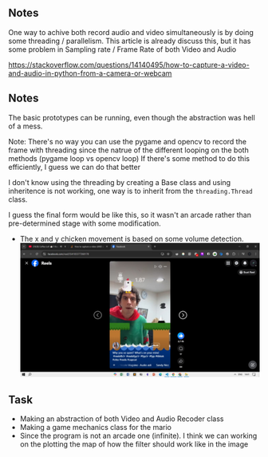 ## Notes

One way to achive both record audio and video simultaneously is by doing some threading / parallelism. This article is already discuss this, but it has some problem in Sampling rate / Frame Rate of both Video and Audio

https://stackoverflow.com/questions/14140495/how-to-capture-a-video-and-audio-in-python-from-a-camera-or-webcam

## Notes

The basic prototypes can be running, even though the abstraction was hell of a mess.

Note: There's no way you can use the pygame and opencv to record the frame with threading
since the natrue of the different looping on the both methods (pygame loop vs opencv loop)
If there's some method to do this efficiently, I guess we can do that better

I don't know using the threading by creating a Base class and using inheritence is not working, one way is to inherit from the `threading.Thread` class.

I guess the final form would be like this, so it wasn't an arcade rather than pre-determined stage with some modification.

- The x and y chicken movement is based on some volume detection.
  ![alt text](Docs/Image.jpg)

## Task

- Making an abstraction of both Video and Audio Recoder class
- Making a game mechanics class for the mario
- Since the program is not an arcade one (infinite). I think we can working on the plotting the map of how the filter should work like in the image
